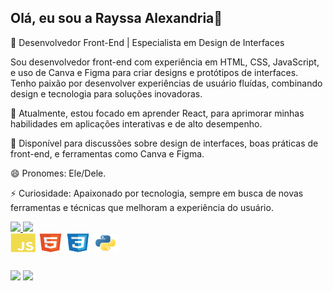 ## Olá, eu sou a Rayssa Alexandria👋

🔭 Desenvolvedor Front-End | Especialista em Design de Interfaces

Sou desenvolvedor front-end com experiência em HTML, CSS, JavaScript, e uso de Canva e Figma para criar designs e protótipos de interfaces. Tenho paixão por desenvolver experiências de usuário fluídas, combinando design e tecnologia para soluções inovadoras.

🌱 Atualmente, estou focado em aprender React, para aprimorar minhas habilidades em aplicações interativas e de alto desempenho.

💬 Disponível para discussões sobre design de interfaces, boas práticas de front-end, e ferramentas como Canva e Figma.

😄 Pronomes: Ele/Dele.

⚡ Curiosidade: Apaixonado por tecnologia, sempre em busca de novas ferramentas e técnicas que melhoram a experiência do usuário.

<div>
  <a href="https://github.com/Rayssaalexandria">
    <img height="180em" src="https://github-readme-stats.vercel.app/api?username=Rayssaalexandria&show_icons=true&theme=dracula&include_all_commits=true&count_private=true"/>
    <img height="180em" src="https://github-readme-stats.vercel.app/api/top-langs/?username=Rayssaalexandria&layout=compact&langs_count=16&theme=dracula"/>
   </a>
</div>

<div style="display: inline_block">
  <img align="center" alt="Ray-Js" height="30" width="40" src="https://raw.githubusercontent.com/devicons/devicon/master/icons/javascript/javascript-plain.svg">
  <img align="center" alt="Ray-HTML" height="30" width="40" src="https://raw.githubusercontent.com/devicons/devicon/master/icons/html5/html5-original.svg">
  <img align="center" alt="Ray-CSS" height="30" width="40" src="https://raw.githubusercontent.com/devicons/devicon/master/icons/css3/css3-original.svg">
  <img align="center" alt="Ray-Python" height="30" width="40" src="https://raw.githubusercontent.com/devicons/devicon/master/icons/python/python-original.svg">
</div>

 
  ##
 <div> 
  <a href="https://instagram.com/rayssa_alexandri" target="_blank"><img src="https://img.shields.io/badge/-Instagram-%23E4405F?style=for-the-badge&logo=instagram&logoColor=white" target="_blank"></a>
 <a href="https://www.linkedin.com/in/Rayssa Alexandria-45875016a" target="_blank"><img src="https://img.shields.io/badge/-LinkedIn-%230077B5?style=for-the-badge&logo=linkedin&logoColor=white" target="_blank"></a> 
</div>
  
  
